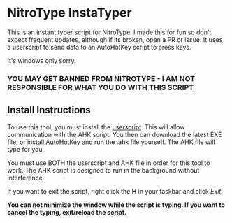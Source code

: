 # NitroType InstaTyper

This is an instant typer script for NitroType. I made this for fun so don't expect frequent updates, although if its broken, open a PR or issue. It uses a userscript to send data to an AutoHotKey script to press keys.

It's windows only sorry.

### **YOU MAY GET BANNED FROM NITROTYPE - I AM NOT RESPONSIBLE FOR WHAT YOU DO WITH THIS SCRIPT**

## Install Instructions

To use this tool, you must install the [userscript](https://greasyfork.org/en/scripts/420462-nitrotype-instatyper). This will allow communication with the AHK script.
You then can download the latest EXE file, or install [AutoHotKey](https://www.autohotkey.com/) and run the .ahk file yourself. The AHK file will type for you.

You must use BOTH the userscript and AHK file in order for this tool to work. The AHK script is designed to run in the background without interference.

If you want to exit the script, right click the **H** in your taskbar and click _Exit_.

**You can not minimize the window while the script is typing. If you want to cancel the typing, exit/reload the script.**
